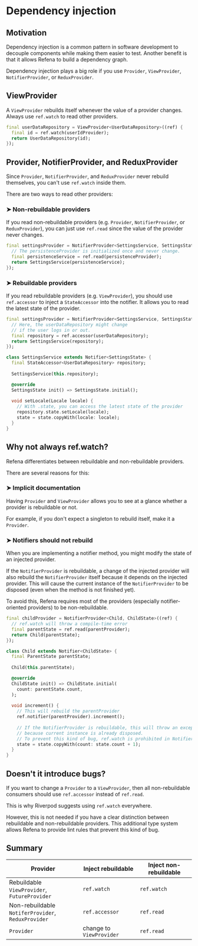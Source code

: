 # Dependency injection

## Motivation

Dependency injection is a common pattern in software development to decouple components while
making them easier to test. Another benefit is that it allows Refena to build a dependency graph.

Dependency injection plays a big role if you use `Provider`, `ViewProvider`, `NotifierProvider`, or `ReduxProvider`.

## ViewProvider

A `ViewProvider` rebuilds itself whenever the value of a provider changes.
Always use `ref.watch` to read other providers.

```dart
final userDataRepository = ViewProvider<UserDataRepository>((ref) {
  final id = ref.watch(userIdProvider);
  return UserDataRepository(id);
});
```

## Provider, NotifierProvider, and ReduxProvider

Since `Provider`, `NotifierProvider`, and `ReduxProvider` never rebuild themselves,
you can't use `ref.watch` inside them.

There are two ways to read other providers:

### ➤ Non-rebuildable providers

If you read non-rebuildable providers (e.g. `Provider`, `NotifierProvider`, or `ReduxProvider`),
you can just use `ref.read` since the value of the provider never changes.

```dart
final settingsProvider = NotifierProvider<SettingsService, SettingsState>((ref) {
  // The persistenceProvider is initialized once and never change.
  final persistenceService = ref.read(persistenceProvider);
  return SettingsService(persistenceService);
});
```

### ➤ Rebuildable providers

If you read rebuildable providers (e.g. `ViewProvider`),
you should use `ref.accessor` to inject a `StateAccessor` into the notifier.
It allows you to read the latest state of the provider.

```dart
final settingsProvider = NotifierProvider<SettingsService, SettingsState>((ref) {
  // Here, the userDataRepository might change
  // if the user logs in or out.
  final repository = ref.accessor(userDataRepository);
  return SettingsService(repository);
});

class SettingsService extends Notifier<SettingsState> {
  final StateAccessor<UserDataRepository> repository;
  
  SettingsService(this.repository);

  @override
  SettingsState init() => SettingsState.initial();
  
  void setLocale(Locale locale) {
    // With .state, you can access the latest state of the provider
    repository.state.setLocale(locale);
    state = state.copyWith(locale: locale);
  }
}
```

## Why not always ref.watch?

Refena differentiates between rebuildable and non-rebuildable providers.

There are several reasons for this:

### ➤ Implicit documentation

Having `Provider` and `ViewProvider` allows you to see at a glance whether a provider is rebuildable or not.

For example, if you don't expect a singleton to rebuild itself, make it a `Provider`.

### ➤ Notifiers should not rebuild

When you are implementing a notifier method, you might modify the state of an injected provider.

If the `NotifierProvider` is rebuildable,
a change of the injected provider will also rebuild the `NotifierProvider` itself because
it depends on the injected provider.
This will cause the current instance of the `NotifierProvider` to be disposed
(even when the method is not finished yet).

To avoid this, Refena requires most of the providers (especially notifier-oriented providers) to be non-rebuildable.

```dart
final childProvider = NotifierProvider<Child, ChildState>((ref) {
  // ref.watch will throw a compile-time error
  final parentState = ref.read(parentProvider);
  return Child(parentState);
});

class Child extends Notifier<ChildState> {
  final ParentState parentState;
  
  Child(this.parentState);

  @override
  ChildState init() => ChildState.initial(
    count: parentState.count,
  );
  
  void increment() {
    // This will rebuild the parentProvider
    ref.notifier(parentProvider).increment();
    
    // If the NotifierProvider is rebuildable, this will throw an exception
    // because current instance is already disposed.
    // To prevent this kind of bug, ref.watch is prohibited in NotifierProvider.
    state = state.copyWith(count: state.count + 1);
  }
}
```

## Doesn't it introduce bugs?

If you want to change a `Provider` to a `ViewProvider`,
then all non-rebuildable consumers should use `ref.accessor` instead of `ref.read`.

This is why Riverpod suggests using `ref.watch` everywhere.

However, this is not needed if you have a clear distinction between rebuildable and non-rebuildable providers.
This additional type system allows Refena to provide lint rules that prevent this kind of bug.

## Summary

| Provider                                              | Inject rebuildable       | Inject non-rebuildable |
|-------------------------------------------------------|--------------------------|------------------------|
| Rebuildable<br>`ViewProvider`, `FutureProvider`       | `ref.watch`              | `ref.watch`            |
| Non-rebuildable<br>`NotiferProvider`, `ReduxProvider` | `ref.accessor`           | `ref.read`             |
| `Provider`                                            | change to `ViewProvider` | `ref.read`             |
